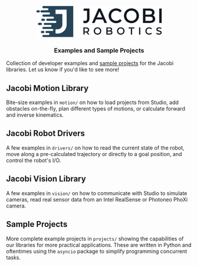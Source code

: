 <div align="center">
  <img width="340" src="https://raw.githubusercontent.com/jacobirobotics/examples/main/docs/logo.svg?sanitize=true">
  <h3 align="center">
    Examples and Sample Projects
  </h3>
</div>

Collection of developer examples and [sample projects](https://docs.jacobirobotics.com/solutions/sample-projects/index.html) for the Jacobi libraries. Let us know if you'd like to see more!


## Jacobi Motion Library

Bite-size examples in `motion/` on how to load projects from Studio, add obstacles on-the-fly, plan different types of motions, or calculate forward and inverse kinematics.


## Jacobi Robot Drivers

A few examples in `drivers/` on how to read the current state of the robot, move along a pre-calculated trajectory or directly to a goal position, and control the robot's I/O.


## Jacobi Vision Library

A few examples in `vision/` on how to communicate with Studio to simulate cameras, read real sensor data from an Intel RealSense or Photoneo PhoXi camera.


## Sample Projects

More complete example projects in `projects/` showing the capabilities of our libraries for more practical applications. These are written in Python and oftentimes using the `asyncio` package to simplify programming concurrent tasks.

